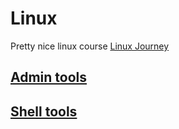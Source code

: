 # Linux

Pretty nice linux course [Linux Journey](https://linuxjourney.com/)

## [Admin tools](admin_tools.md)
## [Shell tools](shell_tools/index.md)